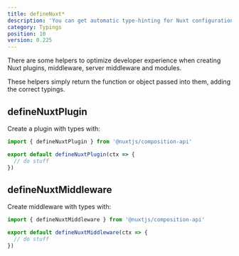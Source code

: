 ```yaml
---
title: defineNuxt*
description: 'You can get automatic type-hinting for Nuxt configuration, plugins, middleware, modules and serverMiddleware.'
category: Typings
position: 10
version: 0.225
---
```


There are some helpers to optimize developer experience when creating Nuxt plugins, middleware, server middleware and modules.

These helpers simply return the function or object passed into them, adding the correct typings.

## defineNuxtPlugin

Create a plugin with types with:

```ts
import { defineNuxtPlugin } from '@nuxtjs/composition-api'

export default defineNuxtPlugin(ctx => {
  // do stuff
})
```

## defineNuxtMiddleware

Create middleware with types with:

```ts
import { defineNuxtMiddleware } from '@nuxtjs/composition-api'

export default defineNuxtMiddleware(ctx => {
  // do stuff
})
```
